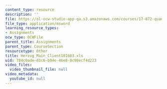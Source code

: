 ```yaml
---
content_type: resource
description: ''
file: https://ol-ocw-studio-app-qa.s3.amazonaws.com/courses/17-872-quantitative-research-in-political-science-and-public-policy-spring-2004/784c0aded1c6b94e46e88c98ecf4d223_Herzog_Main_Client101603.xls
file_type: application/msword
learning_resource_types:
- Assignments
ocw_type: OCWFile
parent_title: Assignments
parent_type: CourseSection
resourcetype: Other
title: Herzog_Main_Client101603.xls
uid: 784c0ade-d1c6-b94e-46e8-8c98ecf4d223
video_files:
  video_thumbnail_file: null
video_metadata:
  youtube_id: null
---
```

